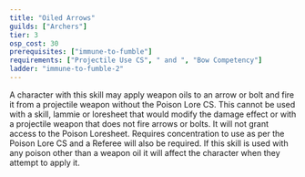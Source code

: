 ```yaml
---
title: "Oiled Arrows"
guilds: ["Archers"]
tier: 3
osp_cost: 30
prerequisites: ["immune-to-fumble"]
requirements: ["Projectile Use CS", " and ", "Bow Competency"]
ladder: "immune-to-fumble-2"
---
```

A character with this skill may apply weapon oils to an arrow or bolt and fire it from a projectile weapon without the Poison Lore CS. This cannot be used with a skill, lammie or loresheet that would modify the damage effect or with a projectile weapon that does not fire arrows or bolts. It will not grant access to the Poison Loresheet. Requires concentration to use as per the Poison Lore CS and a Referee will also be required. If this skill is used with any poison other than a weapon oil it will affect the character when they attempt to apply it.